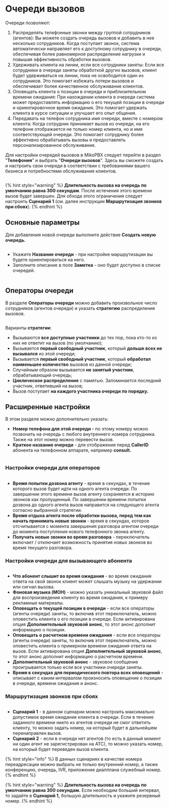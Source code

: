 # Очереди вызовов

Очереди позволяют:

1. Распределять телефонные звонки между группой сотрудников (агентов): Вы можете создать очередь вызовов и добавить в нее несколько сотрудников. Когда поступает звонок, система автоматически направляет его к доступному сотруднику в очереди, обеспечивая более равномерное распределение нагрузки и повышая эффективность обработки вызовов.
2. Удерживать клиента на линии, если все сотрудники заняты: Если все сотрудники в очереди заняты обработкой других вызовов, клиент будет удерживаться на линии, пока не освободится один из сотрудников. Это помогает избежать потери вызовов и обеспечивает более качественное обслуживание клиентов.
3. Оповещать клиента о позиции в очереди и приблизительном времени ожидания: При нахождении клиента в очереди система может предоставлять информацию о его текущей позиции в очереди и ориентировочное время ожидания. Это помогает удержать клиента в курсе ситуации и улучшает его опыт общения.
4. Передавать на телефон сотрудника имя очереди, вместе с номером клиента: Когда сотрудник принимает вызов из очереди, на его телефоне отображается не только номер клиента, но и имя соответствующей очереди. Это помогает сотруднику более эффективно обрабатывать вызовы и предоставлять персонализированное обслуживание.

Для настройки очередей вызовов в MikoPBX следует перейти в раздел "**Телефония**" и выбрать "**Очереди вызовов**". Здесь вы сможете создать и настроить свои очереди в соответствии с требованиями вашего бизнеса и потребностями обслуживания клиентов.

<figure><img src="../../.gitbook/assets/ochered_0.png" alt=""><figcaption></figcaption></figure>

{% hint style="warning" %}
**Длительность вызова на очередь по умолчанию равна 300 секундам**. После истечения этого времени вызов будет завершен. Для обхода этого ограничения следует настроить **Сценарий 1** (см. далее инструкции **Маршрутизация звонков при сбоях**).
{% endhint %}

## Основные параметры <a href="#osnovnye_parametry" id="osnovnye_parametry"></a>

Для добавления новой очереди выполните действие **Создать новую очередь.**

<figure><img src="../../.gitbook/assets/ochered_1.png" alt=""><figcaption></figcaption></figure>

* Укажите **Название очереди** - при настройке маршрутизации вы будете ориентироваться на него.
* Заполните описание в поле **Заметка** - оно будет доступно в списке очередей.

<figure><img src="../../.gitbook/assets/ochered_2.png" alt=""><figcaption></figcaption></figure>

## Операторы очереди

В разделе **Операторы очереди** можно добавить произвольное число сотрудников (агентов очереди) и указать **стратегию** распределения вызовов.

<figure><img src="../../.gitbook/assets/ochered_3.png" alt=""><figcaption></figcaption></figure>

Варианты **стратегии**:

* Вызываются **все доступные участники** до тех пор, пока кто-то из них не ответит на вызов (по умолчанию);
* Вызывается **первый свободный участник**, который **дольше всех не вызывался** из этой очереди;
* Вызывается **первый свободный участник**, который **обработал наименьшее количество** вызовов из данной очереди;
* Случайным образом вызывается **не занятый участник**, обрабатывающий очередь;
* **Циклическое распределение** с памятью. Запоминается последний участник, ответивший на вызов;
* Вызов поступает **на каждого участника очереди по порядку.**

## **Расширенные настройки**

В этом разделе можно дополнительно указать:

* **Номер телефона для этой очереди -** по этому номеру можно позвонить на очередь с любого внутреннего номера сотрудника. Также на этот номер можно перевести вызов.
* **Краткое название очереди** - для отображения перед **CallerID** абонента на телефонном аппарате, например **consult.**

<figure><img src="../../.gitbook/assets/ochered_4.png" alt=""><figcaption></figcaption></figure>

### Настройки очереди для операторов <a href="#nastrojki_ocheredi_dlja_operatorov" id="nastrojki_ocheredi_dlja_operatorov"></a>

<figure><img src="../../.gitbook/assets/ochered_5.png" alt=""><figcaption></figcaption></figure>

* **Время попытки дозвона агенту** - время в секундах, в течение которого вызов будет идти на одного агента очереди. По завершении этого времени вызов агенту сохраняется в историю звонков как пропущенный. По завершении времени попытки дозвона до одного агента вызов направится на следующего агента согласно выбранной стратегии.
* **Время отдыха агента после обработки вызова, перед тем как начать принимать новые звонки** - время в секундах, которое отсчитывается с момента завершения разговора агентом очереди до момента поступления нового телефонного звонка агенту.
* **Получать новые звонки во время разговора** - переключатель включает / отключает возможность принятия новых звонков во время текущего разговора.

### Настройки очереди для вызывающего абонента <a href="#nastrojki_ocheredi_dlja_vyzyvajuschego_abonenta" id="nastrojki_ocheredi_dlja_vyzyvajuschego_abonenta"></a>

<figure><img src="../../.gitbook/assets/ochered_6.png" alt=""><figcaption></figcaption></figure>

* **Что абонент слышит во время ожидания** - во время ожидания ответа на свой звонок клиент может слышать музыку на удержании или сигнал вызова.
* **Фоновая музыка (MOH)** - можно указать уникальный звуковой файл для воспроизведения клиенту во время ожидания, к примеру рекламные материалы.
* **Оповещать о текущей позиции в очереди** - если все операторы (агенты очереди) заняты, то включив этот переключатель, можно оповестить клиента о его позиции в очереди. Если активирована опция **Дополнительный звуковой анонс**, то этот анонс дополнит информацию о позиции.
* **Оповещать о расчетном времени ожидания** - если все операторы (агенты очереди) заняты, то включив этот переключатель, можно оповестить клиента о примерном времени ожидания ответа на вызов. Если активирована опция **Дополнительный звуковой анонс**, то этот анонс дополнит информацию о расчетном времени.
* **Дополнительный звуковой анонс** - звуковое сообщение проигрывается только если все участники очереди заняты.
* **Время в секундах для периодического повтора всех оповещений** - описывает c каким интервалом произносить оповещение о позиции в очереди, времени ожидания и анонс.&#x20;

### Маршрутизация звонков при сбоях <a href="#marshrutizacija_zvonkov_pri_sbojax" id="marshrutizacija_zvonkov_pri_sbojax"></a>

<figure><img src="../../.gitbook/assets/ochered_7.png" alt=""><figcaption></figcaption></figure>

* **Сценарий 1** - в данном сценарии можно настроить максимально допустимое время ожидания клиента в очереди. Если в течение заданного времени никто из агентов очереди не смог ответить клиенту, то можно задать номер, на который будет в дальнейшем перенаправлен вызов.
* **Сценарий 2** - если в очереди нет агентов (то есть в данный момент ни один агент не зарегистрирован на АТС), то можно указать номер, на который будет переведен вызов клиента.

{% hint style="info" %}
В данных сценариях в качестве номера переадресации можно выбрать не только внутренний номер, а также конференцию, очередь, IVR, приложение диалплана служебный номер.&#x20;
{% endhint %}

{% hint style="warning" %}
**Длительность вызова на очередь по умолчанию равна 300 секундам.** Если необходим больший интервал, то задайте в **Сценарий 1,** большую длительность и укажите резервный номер.
{% endhint %}

